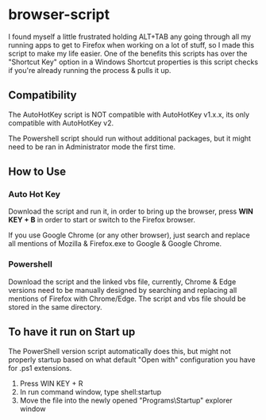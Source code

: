 # browser-script
I found myself a little frustrated holding ALT+TAB any going through all my running apps to get to Firefox when working on a lot of stuff, so I made this script to make my life easier. One of the benefits this scripts has over the "Shortcut Key" option in a Windows Shortcut properties is this script checks if you're already running the process & pulls it up.

## Compatibility
The AutoHotKey script is NOT compatible with AutoHotKey v1.x.x, its only compatible with AutoHotKey v2.

The Powershell script should run without additional packages, but it might need to be ran in Administrator mode the first time.

## How to Use

### Auto Hot Key
Download the script and run it, in order to bring up the browser, press **WIN KEY + B** in order to start or switch to the Firefox browser.

If you use Google Chrome (or any other browser), just search and replace all mentions of Mozilla & Firefox.exe to Google & Google Chrome.

### Powershell
Download the script and the linked vbs file, currently, Chrome & Edge versions need to be manually designed by searching and replacing all mentions of Firefox with Chrome/Edge.
The script and vbs file should be stored in the same directory.

## To have it run on Start up
The PowerShell version script automatically does this, but might not properly startup based on what default "Open with" configuration you have for .ps1 extensions.
1. Press WIN KEY + R
2. In run command window, type shell:startup
3. Move the file into the newly opened "Programs\Startup" explorer window


